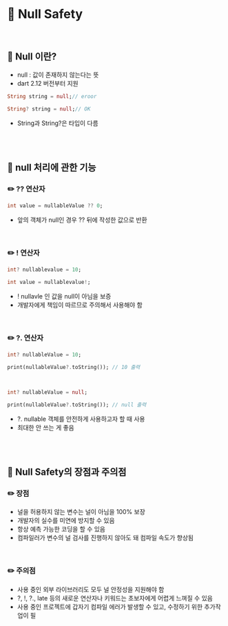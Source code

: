 # 📖 Null Safety
<br>

## 📄 Null 이란?


- null : 값이 존재하지 않는다는 뜻
- dart 2.12 버전부터 지원
```dart
String string = null;// eroor

String? string = null;// OK
```
- String과 String?은 타입이 다름
<br>
<br>

## 📄 null 처리에 관한 기능


### ✏️ ?? 연산자
```dart
int value = nullableValue ?? 0;
```
- 앞의 객체가 null인 경우 ?? 뒤에 작성한 값으로 반환
<br>


### ✏️ ! 연산자
```dart
int? nullablevalue = 10;

int value = nullablevalue!;
```
- ! nullavle 인 값을 null이 아님을 보증
- 개발자에게 책임이 따르므로 주의해서 사용해야 함
<br>

### ✏️ ?. 연산자
```dart 
int? nullableValue = 10;

print(nullableValue?.toString()); // 10 출력

  

int? nullableValue = null;

print(nullableValue?.toString()); // null 출력
```
- ?. nullable 객체를 안전하게 사용하고자 할 때 사용
- 최대한 안 쓰는 게 좋음
<br>
<br>

## 📄 Null Safety의 장점과 주의점


### ✏️ 장점
- 널을 허용하지 않는 변수는 널이 아님을 100% 보장
- 개발자의 실수를 미연에 방지할 수 있음
- 항상 예측 가능한 코딩을 할 수 있음
- 컴파일러가 변수의 널 검사를 진행하지 않아도 돼 컴파일 속도가 향상됨
<br>

### ✏️ 주의점
- 사용 중인 외부 라이브러리도 모두 널 안정성을 지원해야 함
- ?, !, ?., late 등의 새로운 연산자나 키워드는 초보자에게 어렵게 느껴질 수 있음
- 사용 중인 프로젝트에 갑자기 컴파일 에러가 발생할 수 있고, 수정하기 위한 추가작업이 필

